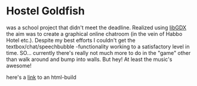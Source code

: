 # Hostel Goldfish
was a school project that didn't meet the deadline. Realized using [libGDX](https://libgdx.badlogicgames.com) the aim was to create a
graphical online chatroom (in the vein of Habbo Hotel etc.).
Despite my best efforts I couldn't get the textbox/chat/speechbubble -functionality working to a satisfactory level in time.
SO... currently there's really not much more to do in the "game" other than walk around and bump into walls.
But hey! At least the music's awesome!

here's a [link](https:\\users.metropolia.fi/~jaakkoen/hostel) to an html-build

